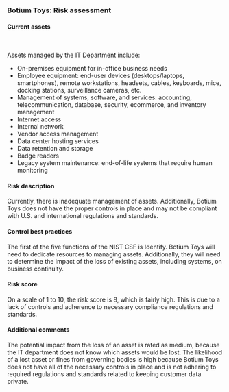 <h3>Botium Toys: Risk assessment</h3>
<h4></b>Current assets</h4><br>
<p>
Assets managed by the IT Department include: 

  <ul>
<li> On-premises equipment for in-office business needs   </li>	
<li> Employee equipment: end-user devices (desktops/laptops, smartphones), remote workstations, headsets, cables, keyboards, mice, docking stations, surveillance cameras, etc.   </li>
<li> Management of systems, software, and services: accounting, telecommunication, database, security, ecommerce, and inventory management   </li>
<li> Internet access   </li>
<li> Internal network   </li>
<li> Vendor access management   </li>
<li> Data center hosting services     </li>
<li> Data retention and storage   </li>
<li> Badge readers   </li>
<li> Legacy system maintenance: end-of-life systems that require human monitoring    </li>
</ul>
</p>



<h4>Risk description</h4>

<p>
Currently, there is inadequate management of assets. Additionally, Botium Toys does not have the proper controls in place and may not be compliant with U.S. and international regulations and standards. <br>

  
<h4>Control best practices</h4>
The first of the five functions of the NIST CSF is Identify. Botium Toys will need to dedicate resources to managing assets. Additionally, they will need to determine the impact of the loss of existing assets, including systems, on business continuity. <br>

<h4>Risk score</h4>

On a scale of 1 to 10, the risk score is 8, which is fairly high. This is due to a lack of controls and adherence to necessary compliance regulations and standards.<br>

<h4>Additional comments</h4>
The potential impact from the loss of an asset is rated as medium, because the IT department does not know which assets would be lost. The likelihood of a lost asset or fines from governing bodies is high because Botium Toys does not have all of the necessary controls in place and is not adhering to required regulations and standards related to keeping customer data private.
